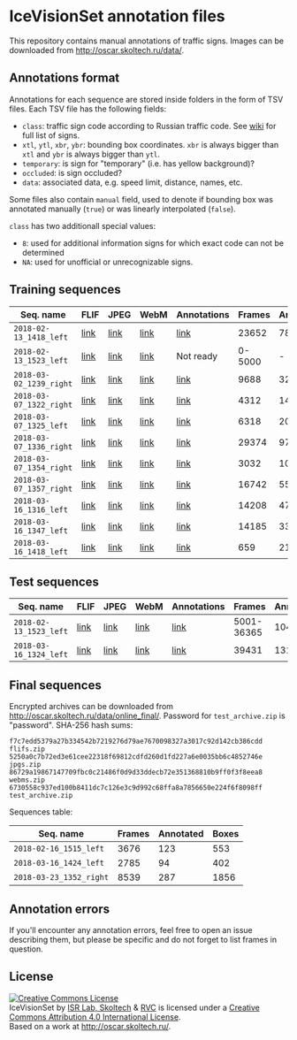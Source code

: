 # IceVisionSet annotation files

This repository contains manual annotations of traffic signs. Images can be
downloaded from http://oscar.skoltech.ru/data/.

## Annotations format

Annotations for each sequence are stored inside folders in the form of TSV files.
Each TSV file has the following fields:
- `class`: traffic sign code according to Russian traffic code. See [wiki] for
full list of signs.
- `xtl`, `ytl`, `xbr`, `ybr`: bounding box coordinates. `xbr` is always bigger than `xtl` and `ybr` is always bigger than `ytl`.
- `temporary`: is sign for "temporary" (i.e. has yellow background)?
- `occluded`: is sign occluded?
- `data`: associated data, e.g. speed limit, distance, names, etc.

Some files also contain `manual` field, used to denote if bounding box was
annotated manually (`true`) or was linearly interpolated (`false`).

`class` has two additionall special values:
- `8`: used for additional information signs for which exact code can not be
determined
- `NA`: used for unofficial or unrecognizable signs.

[wiki]: https://ru.wikipedia.org/wiki/Дорожные_знаки_России

## Training sequences

| Seq. name | FLIF | JPEG | WebM | Annotations | Frames | Annotated | Boxes |
| --------- | ---- | ---- | ---- | ----------- | ------ | --------- | ----- |
| `2018-02-13_1418_left` | [link](http://oscar.skoltech.ru/data/2018-02-13_1418/left.tar) | [link](http://oscar.skoltech.ru/data/2018-02-13_1418/left_jpgs.tar) | [link](http://oscar.skoltech.ru/data/2018-02-13_1418/left.webm) | [link](https://github.com/icevision/annotations/tree/master/training/2018-02-13_1418_left) | 23652 | 788 | 4737 |
| `2018-02-13_1523_left` | [link](http://oscar.skoltech.ru/data/2018-02-13_1523/left.tar) | [link](http://oscar.skoltech.ru/data/2018-02-13_1523/left_jpgs.tar) | [link](http://oscar.skoltech.ru/data/2018-02-13_1523/left.webm) | Not ready | 0-5000 | - | - |
| `2018-03-02_1239_right` | [link](http://oscar.skoltech.ru/data/2018-03-02_1239/right.tar) | [link](http://oscar.skoltech.ru/data/2018-03-02_1239/right_jpgs.tar) | [link](http://oscar.skoltech.ru/data/2018-03-02_1239/right.webm) | [link](https://github.com/icevision/annotations/tree/master/training/2018-03-07_1322_right) | 9688 | 323 | 2726 |
| `2018-03-07_1322_right` | [link](http://oscar.skoltech.ru/data/2018-03-07_1322/right.tar) | [link](http://oscar.skoltech.ru/data/2018-03-07_1322/right_jpgs.tar) | [link](http://oscar.skoltech.ru/data/2018-03-07_1322/right.webm) | [link](https://github.com/icevision/annotations/tree/master/training/2018-03-07_1322_right) | 4312 | 145 | 247 |
| `2018-03-07_1325_left` | [link](http://oscar.skoltech.ru/data/2018-03-07_1325/left.tar) | [link](http://oscar.skoltech.ru/data/2018-03-07_1325/left_jpgs.tar) | [link](http://oscar.skoltech.ru/data/2018-03-07_1325/left.webm) | [link](https://github.com/icevision/annotations/tree/master/training/2018-03-07_1325_left) | 6318 | 208 | 362 |
| `2018-03-07_1336_right` | [link](http://oscar.skoltech.ru/data/2018-03-07_1336/right.tar) | [link](http://oscar.skoltech.ru/data/2018-03-07_1336/right_jpgs.tar) | [link](http://oscar.skoltech.ru/data/2018-03-07_1336/right.webm) | [link](https://github.com/icevision/annotations/tree/master/training/2018-03-07_1336_right) | 29374 | 975 | 3604 |
| `2018-03-07_1354_right` | [link](http://oscar.skoltech.ru/data/2018-03-07_1354/right.tar) | [link](http://oscar.skoltech.ru/data/2018-03-07_1354/right_jpgs.tar) | [link](http://oscar.skoltech.ru/data/2018-03-07_1354/right.webm) | [link](https://github.com/icevision/annotations/tree/master/training/2018-03-07_1357_right) | 3032 | 102 | 143 |
| `2018-03-07_1357_right` | [link](http://oscar.skoltech.ru/data/2018-03-07_1357/right.tar) | [link](http://oscar.skoltech.ru/data/2018-03-07_1357/right_jpgs.tar) | [link](http://oscar.skoltech.ru/data/2018-03-07_1357/right.webm) | [link](https://github.com/icevision/annotations/tree/master/training/2018-03-07_1357_right) | 16742 | 557 | 2536 |
| `2018-03-16_1316_left` | [link](http://oscar.skoltech.ru/data/2018-03-16_1316/left.tar) | [link](http://oscar.skoltech.ru/data/2018-03-16_1316/left_jpgs.tar) | [link](http://oscar.skoltech.ru/data/2018-03-16_1316/left.webm) | [link](https://github.com/icevision/annotations/tree/master/training/2018-03-16_1316_left) | 14208 | 474 | 2550 |
| `2018-03-16_1347_left` | [link](http://oscar.skoltech.ru/data/2018-03-16_1347/left.tar) | [link](http://oscar.skoltech.ru/data/2018-03-16_1347/left_jpgs.tar) | [link](http://oscar.skoltech.ru/data/2018-03-16_1347/left.webm) | [link](https://github.com/icevision/annotations/tree/master/training/2018-03-16_1347_left) | 14185 | 332 | 507 |
| `2018-03-16_1418_left` | [link](http://oscar.skoltech.ru/data/2018-03-16_1418/left.tar) | [link](http://oscar.skoltech.ru/data/2018-03-16_1418/left_jpgs.tar) | [link](http://oscar.skoltech.ru/data/2018-03-16_1418/left.webm) | [link](https://github.com/icevision/annotations/tree/master/training/2018-03-16_1418_left) | 659 | 21 | 36 |

## Test sequences

| Seq. name | FLIF | JPEG | WebM | Annotations | Frames | Annotated | Boxes |
| --------- | ---- | ---- | ---- | ----------- | ------ | --------- | ----- |
| `2018-02-13_1523_left` | [link](http://oscar.skoltech.ru/data/2018-02-13_1523/left.tar) | [link](http://oscar.skoltech.ru/data/2018-02-13_1523/left_jpgs.tar) | [link](http://oscar.skoltech.ru/data/2018-02-13_1523/left.webm) | [link](https://github.com/icevision/annotations/tree/master/test/2018-02-13_1523_left) | 5001-36365 | 1048 | 4829 |
| `2018-03-16_1324_left` | [link](http://oscar.skoltech.ru/data/2018-03-16_1324/left.tar) | [link](http://oscar.skoltech.ru/data/2018-03-16_1324/left_jpgs.tar) | [link](http://oscar.skoltech.ru/data/2018-03-16_1324/left.webm) | [link](https://github.com/icevision/annotations/tree/master/test/2018-03-16_1324_left) | 39431 | 1310 | 6479 |

## Final sequences

Encrypted archives can be downloaded from http://oscar.skoltech.ru/data/online_final/.
Password for `test_archive.zip` is "password". SHA-256 hash sums:

```
f7c7edd5379a27b334542b7219276d79ae7670098327a3017c92d142cb386cdd  flifs.zip
5250a0c7b72ed3e61cee22318f69812cdfd260d1fd227a6e0035bb6c4852746e  jpgs.zip
86729a19867147709fbc0c21486f0d9d33ddecb72e351368810b9ff0f3f8eea8  webms.zip
6730558c937ed100b8411dc7c126e3c9d992c68ffa8a7856650e224f6f8098ff  test_archive.zip
```

Sequences table:

| Seq. name | Frames | Annotated | Boxes |
| --------- | ------ | --------- | ----- |
| `2018-02-16_1515_left` | 3676 | 123 | 553 |
| `2018-03-16_1424_left` | 2785 | 94 | 402 |
| `2018-03-23_1352_right` | 8539 | 287 | 1856 |

## Annotation errors

If you'll encounter any annotation errors, feel free to open an issue
describing them, but please be specific and do not forget to list frames in
question.

## License
<a rel="license" href="http://creativecommons.org/licenses/by/4.0/"><img alt="Creative Commons License" style="border-width:0" src="https://i.creativecommons.org/l/by/4.0/88x31.png" /></a><br /><span xmlns:dct="http://purl.org/dc/terms/" href="http://purl.org/dc/dcmitype/Dataset" property="dct:title" rel="dct:type">IceVisionSet</span> by <span xmlns:cc="http://creativecommons.org/ns#" property="cc:attributionName"><a href="https://www.skoltech.ru/">ISR Lab, Skoltech</a> & <a href="https://www.rvc.ru/">RVC</a></span> is licensed under a <a rel="license" href="http://creativecommons.org/licenses/by/4.0/">Creative Commons Attribution 4.0 International License</a>.<br />Based on a work at <a xmlns:dct="http://purl.org/dc/terms/" href="http://oscar.skoltech.ru" rel="dct:source">http://oscar.skoltech.ru/</a>.
